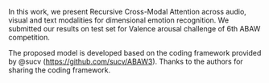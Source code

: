 In this work, we present Recursive Cross-Modal Attention across audio, visual and text modalities for dimensional emotion recognition. We submitted our results on test set for Valence arousal challenge of 6th ABAW competition. 

The proposed model is developed based on the coding framework provided by @sucv (https://github.com/sucv/ABAW3). Thanks to the authors for sharing the coding framework.
